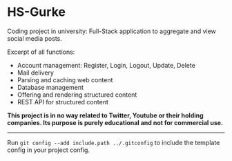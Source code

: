 # HS-Gurke

Coding project in university: Full-Stack application to aggregate and view social media posts.

Excerpt of all functions:
- Account management: Register, Login, Logout, Update, Delete
- Mail delivery
- Parsing and caching web content
- Database management
- Offering and rendering structured content
- REST API for structured content

**This project is in no way related to Twitter, Youtube or their holding companies. Its purpose is purely educational and not for commercial use.**

---

Run `git config --add include.path ../.gitconfig` to include the template config in your project config.
